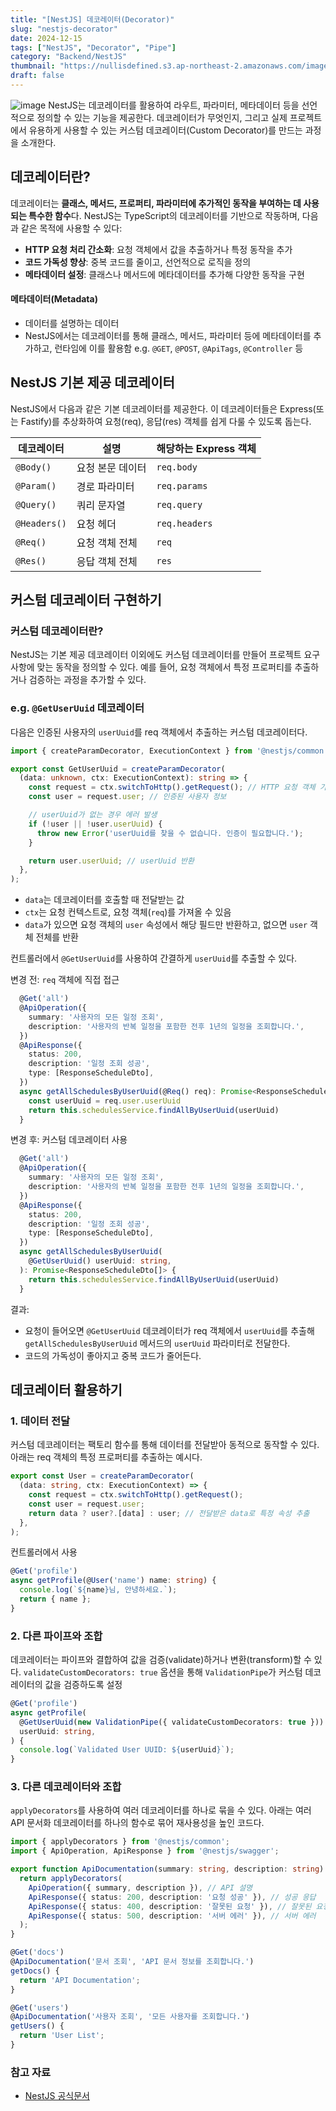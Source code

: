 ```yaml
---
title: "[NestJS] 데코레이터(Decorator)"
slug: "nestjs-decorator"
date: 2024-12-15
tags: ["NestJS", "Decorator", "Pipe"]
category: "Backend/NestJS"
thumbnail: "https://nullisdefined.s3.ap-northeast-2.amazonaws.com/images/e48e6fd88f6339a761df1c6155770ce4.png"
draft: false
---
```

![image](https://nullisdefined.s3.ap-northeast-2.amazonaws.com/images/e48e6fd88f6339a761df1c6155770ce4.png)
NestJS는 데코레이터를 활용하여 라우트, 파라미터, 메타데이터 등을 선언적으로 정의할 수 있는 기능을 제공한다. 데코레이터가 무엇인지, 그리고 실제 프로젝트에서 유용하게 사용할 수 있는 커스텀 데코레이터(Custom Decorator)를 만드는 과정을 소개한다.

## 데코레이터란?
데코레이터는 **클래스, 메서드, 프로퍼티, 파라미터에 추가적인 동작을 부여하는 데 사용되는 특수한 함수**다. NestJS는 TypeScript의 데코레이터를 기반으로 작동하며, 다음과 같은 목적에 사용할 수 있다:
- **HTTP 요청 처리 간소화**: 요청 객체에서 값을 추출하거나 특정 동작을 추가
- **코드 가독성 향상**: 중복 코드를 줄이고, 선언적으로 로직을 정의
- **메타데이터 설정**: 클래스나 메서드에 메타데이터를 추가해 다양한 동작을 구현

#### 메타데이터(Metadata)
- 데이터를 설명하는 데이터
- NestJS에서는 데코레이터를 통해 클래스, 메서드, 파라미터 등에 메타데이터를 추가하고, 런타임에 이를 활용함 e.g. `@GET`, `@POST`, `@ApiTags`, `@Controller` 등

## NestJS 기본 제공 데코레이터
NestJS에서 다음과 같은 기본 데코레이터를 제공한다. 이 데코레이터들은 Express(또는 Fastify)를 추상화하여 요청(req), 응답(res) 객체를 쉽게 다룰 수 있도록 돕는다.

| 데코레이터        | 설명        | 해당하는 Express 객체 |
| ------------ | --------- | --------------- |
| `@Body()`    | 요청 본문 데이터 | `req.body`      |
| `@Param()`   | 경로 파라미터   | `req.params`    |
| `@Query()`   | 쿼리 문자열    | `req.query`     |
| `@Headers()` | 요청 헤더     | `req.headers`   |
| `@Req()`     | 요청 객체 전체  | `req`           |
| `@Res()`     | 응답 객체 전체  | `res`           |

## 커스텀 데코레이터 구현하기
### 커스텀 데코레이터란?
NestJS는 기본 제공 데코레이터 이외에도 커스텀 데코레이터를 만들어 프로젝트 요구사항에 맞는 동작을 정의할 수 있다. 예를 들어, 요청 객체에서 특정 프로퍼티를 추출하거나 검증하는 과정을 추가할 수 있다.

### e.g. `@GetUserUuid` 데코레이터
다음은 인증된 사용자의 `userUuid`를 req 객체에서 추출하는 커스텀 데코레이터다.
```ts title:get-user-uuid.decorator.ts
import { createParamDecorator, ExecutionContext } from '@nestjs/common';

export const GetUserUuid = createParamDecorator(
  (data: unknown, ctx: ExecutionContext): string => {
    const request = ctx.switchToHttp().getRequest(); // HTTP 요청 객체 가져오기
    const user = request.user; // 인증된 사용자 정보

    // userUuid가 없는 경우 에러 발생
    if (!user || !user.userUuid) {
      throw new Error('userUuid를 찾을 수 없습니다. 인증이 필요합니다.');
    }

    return user.userUuid; // userUuid 반환
  },
);
```
- `data`는 데코레이터를 호출할 때 전달받는 값
- `ctx`는 요청 컨텍스트로, 요청 객체(`req`)를 가져올 수 있음
- `data`가 있으면 요청 객체의 `user` 속성에서 해당 필드만 반환하고, 없으면 `user` 객체 전체를 반환

컨트롤러에서 `@GetUserUuid`를 사용하여 간결하게 `userUuid`를 추출할 수 있다.

변경 전: `req` 객체에 직접 접근
```ts title:schedule.controller.ts
  @Get('all')
  @ApiOperation({
    summary: '사용자의 모든 일정 조회',
    description: '사용자의 반복 일정을 포함한 전후 1년의 일정을 조회합니다.',
  })
  @ApiResponse({
    status: 200,
    description: '일정 조회 성공',
    type: [ResponseScheduleDto],
  })
  async getAllSchedulesByUserUuid(@Req() req): Promise<ResponseScheduleDto[]> {
    const userUuid = req.user.userUuid
    return this.schedulesService.findAllByUserUuid(userUuid)
  }
```

변경 후: 커스텀 데코레이터 사용
```ts title:schedule.controller.ts
  @Get('all')
  @ApiOperation({
    summary: '사용자의 모든 일정 조회',
    description: '사용자의 반복 일정을 포함한 전후 1년의 일정을 조회합니다.',
  })
  @ApiResponse({
    status: 200,
    description: '일정 조회 성공',
    type: [ResponseScheduleDto],
  })
  async getAllSchedulesByUserUuid(
    @GetUserUuid() userUuid: string,
  ): Promise<ResponseScheduleDto[]> {
    return this.schedulesService.findAllByUserUuid(userUuid)
  }
```

결과:
- 요청이 들어오면 `@GetUserUuid` 데코레이터가 req 객체에서 `userUuid`를 추출해 `getAllSchedulesByUserUuid` 메서드의 `userUuid` 파라미터로 전달한다.
- 코드의 가독성이 좋아지고 중복 코드가 줄어든다.

## 데코레이터 활용하기
### 1. 데이터 전달
커스텀 데코레이터는 팩토리 함수를 통해 데이터를 전달받아 동적으로 동작할 수 있다. 아래는 req 객체의 특정 프로퍼티를 추출하는 예시다.
```ts
export const User = createParamDecorator(
  (data: string, ctx: ExecutionContext) => {
    const request = ctx.switchToHttp().getRequest();
    const user = request.user;
    return data ? user?.[data] : user; // 전달받은 data로 특정 속성 추출
  },
);
```

컨트롤러에서 사용
```ts
@Get('profile')
async getProfile(@User('name') name: string) {
  console.log(`${name}님, 안녕하세요.`);
  return { name };
}
```

### 2. 다른 파이프와 조합
데코레이터는 파이프와 결합하여 값을 검증(validate)하거나 변환(transform)할 수 있다. `validateCustomDecorators: true` 옵션을 통해 `ValidationPipe`가 커스텀 데코레이터의 값을 검증하도록 설정
```ts
@Get('profile')
async getProfile(
  @GetUserUuid(new ValidationPipe({ validateCustomDecorators: true }))
  userUuid: string,
) {
  console.log(`Validated User UUID: ${userUuid}`);
}
```

### 3. 다른 데코레이터와 조합
`applyDecorators`를 사용하여 여러 데코레이터를 하나로 묶을 수 있다. 아래는 여러 API 문서화 데코레이터를 하나의 함수로 묶어 재사용성을 높인 코드다.
```ts
import { applyDecorators } from '@nestjs/common';
import { ApiOperation, ApiResponse } from '@nestjs/swagger';

export function ApiDocumentation(summary: string, description: string) {
  return applyDecorators(
    ApiOperation({ summary, description }), // API 설명
    ApiResponse({ status: 200, description: '요청 성공' }), // 성공 응답
    ApiResponse({ status: 400, description: '잘못된 요청' }), // 잘못된 요청
    ApiResponse({ status: 500, description: '서버 에러' }), // 서버 에러
  );
}

@Get('docs')
@ApiDocumentation('문서 조회', 'API 문서 정보를 조회합니다.')
getDocs() {
  return 'API Documentation';
}

@Get('users')
@ApiDocumentation('사용자 조회', '모든 사용자를 조회합니다.')
getUsers() {
  return 'User List';
}
```

### 참고 자료
- [NestJS 공식문서](https://docs.nestjs.com/custom-decorators)